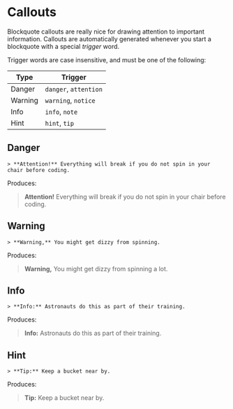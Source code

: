 # Callouts
Blockquote callouts are really nice for drawing attention to important information. Callouts are automatically generated whenever you start a blockquote with a special *trigger* word.

Trigger words are case insensitive, and must be one of the following:

| Type | Trigger |
| -----|-------- |
| Danger  | `danger`, `attention` |
| Warning | `warning`, `notice` |
| Info    | `info`, `note` |
| Hint    | `hint`, `tip` |

## Danger

```
> **Attention!** Everything will break if you do not spin in your chair before coding.
```

Produces:

> **Attention!** Everything will break if you do not spin in your chair before coding.

## Warning

```
> **Warning,** You might get dizzy from spinning.
```

Produces:

> **Warning,** You might get dizzy from spinning a lot.

## Info

```
> **Info:** Astronauts do this as part of their training.
```

Produces:

> **Info:** Astronauts do this as part of their training.

## Hint

```
> **Tip:** Keep a bucket near by.
```

Produces:

> **Tip:** Keep a bucket near by.